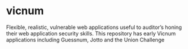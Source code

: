 # vicnum
Flexible, realistic, vulnerable web applications useful to auditor’s honing their web application security skills.  This repository has early Vicnum applications including Guessnum, Jotto and the Union Challenge
